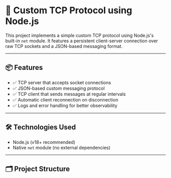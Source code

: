 # 🔌 Custom TCP Protocol using Node.js

This project implements a simple custom TCP protocol using Node.js's built-in `net` module. It features a persistent client-server connection over raw TCP sockets and a JSON-based messaging format.

---

## 📦 Features

- ✅ TCP server that accepts socket connections
- ✅ JSON-based custom messaging protocol
- ✅ TCP client that sends messages at regular intervals
- ✅ Automatic client reconnection on disconnection
- ✅ Logs and error handling for better observability

---

## 🛠️ Technologies Used

- Node.js (v18+ recommended)
- Native `net` module (no external dependencies)

---

## 🗂️ Project Structure

